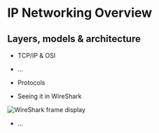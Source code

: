 # IP Networking Overview

## Layers, models & architecture

* TCP/IP & OSI
 * ...

* Protocols

* Seeing it in WireShark

![WireShark frame display](https://github.com/franbulax/sniffing/blob/master/Intro/Images/image001.png)

* ...